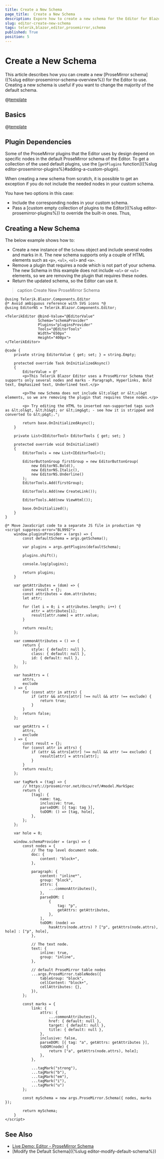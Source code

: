 ```yaml
---
title: Create a New Schema
page_title:  Create a New Schema
description: Expore how to create a new schema for the Editor for Blazor.
slug: editor-create-new-schema
tags: telerik,blazor,editor,prosemirror,schema
published: True
position: 5
---
```


# Create a New Schema

This article describes how you can create a new [ProseMirror schema]({%slug editor-prosemirror-schema-overview%}) for the Editor to use. Creating a new schema is useful if you want to change the majority of the default schema.

@[template](/_contentTemplates/editor/general.md#prosemirror-schema-prerequisites)

## Basics

@[template](/_contentTemplates/editor/general.md#prosemirror-schema-general-info)

## Plugin Dependencies

Some of the ProseMirror plugins that the Editor uses by design depend on specific nodes in the default ProseMirror schema of the Editor. To get a collection of the used default plugins, use the [`getPlugins` function]({%slug editor-prosemirror-plugins%}#adding-a-custom-plugin).

When creating a new schema from scratch, it is possible to get an exception if you do not include the needed nodes in your custom schema.

You have two options in this case:

* Include the corresponding nodes in your custom schema.
* Pass a [custom empty collection of plugins to the Editor]({%slug editor-prosemirror-plugins%}) to override the built-in ones. Thus,

## Creating a New Schema

The below example shows how to:

* Create a new instance of the `Schema` object and include several nodes and marks in it. The new schema supports only a couple of HTML elements such as `<p>`, `<ul>`, `<ol>` and `<a>`.
* Remove a plugin that requires a node which is not part of your schema. The new Schema in this example does not include `<ol>` or `<ul>` elements, so we are removing the plugin that requires these nodes.
* Return the updated schema, so the Editor can use it.

>caption Create New ProseMirror Schema

````CSHTML
@using Telerik.Blazor.Components.Editor
@* Avoid ambiguous reference with SVG icons *@
@using EditorNS = Telerik.Blazor.Components.Editor;

<TelerikEditor @bind-Value="@EditorValue"
               Schema="schemaProvider"
               Plugins="pluginsProvider"
               Tools="@EditorTools"
               Width="650px"
               Height="400px">
</TelerikEditor>

@code {
    private string EditorValue { get; set; } = string.Empty;

    protected override Task OnInitializedAsync()
    {
        EditorValue = @"
        <p>This Telerik Blazor Editor uses a ProseMirror Schema that supports only several nodes and marks - Paragraph, Hyperlinks, Bold text, Emphasized text, Underlined text.</p>

        <p>The new Schema does not include &lt;ol&gt or &lt;ul&gt elements, so we are removing the plugin that requires these nodes.</p>

        <p> Try editing the HTML to inserted non-supported tags such as &lt;ol&gt, &lt;h1&gt; or &lt;img&gt; - see how it is stripped and converted to &lt;p&gt;.";

        return base.OnInitializedAsync();
    }

    private List<IEditorTool> EditorTools { get; set; }

    protected override void OnInitialized()
    {
        EditorTools = new List<IEditorTool>();

        EditorButtonGroup firstGroup = new EditorButtonGroup(
            new EditorNS.Bold(),
            new EditorNS.Italic(),
            new EditorNS.Underline()
        );
        EditorTools.Add(firstGroup);

        EditorTools.Add(new CreateLink());

        EditorTools.Add(new ViewHtml());

        base.OnInitialized();
    }
}

@* Move JavaScript code to a separate JS file in production *@
<script suppress-error="BL9992">
    window.pluginsProvider = (args) => {
        const defaultSchema = args.getSchema();

        var plugins = args.getPlugins(defaultSchema);

        plugins.shift();

        console.log(plugins);

        return plugins;
    }

    var getAttributes = (dom) => {
        const result = {};
        const attributes = dom.attributes;
        let attr;

        for (let i = 0; i < attributes.length; i++) {
            attr = attributes[i];
            result[attr.name] = attr.value;
        }

        return result;
    };

    var commonAttributes = () => {
        return {
            style: { default: null },
            class: { default: null },
            id: { default: null },
        };
    };

    var hasAttrs = (
        attrs,
        exclude
    ) => {
        for (const attr in attrs) {
            if (attr && attrs[attr] !== null && attr !== exclude) {
                return true;
            }
        }
        return false;
    };

    var getAttrs = (
        attrs,
        exclude
    ) => {
        const result = {};
        for (const attr in attrs) {
            if (attr && attrs[attr] !== null && attr !== exclude) {
                result[attr] = attrs[attr];
            }
        }
        return result;
    };

    var tagMark = (tag) => {
        // https://prosemirror.net/docs/ref/#model.MarkSpec
        return {
            [tag]: {
                name: tag,
                inclusive: true,
                parseDOM: [{ tag: tag }],
                toDOM: () => [tag, hole],
            },
        };
    };

    var hole = 0;

    window.schemaProvider = (args) => {
        const nodes = {
            // The top level document node.
            doc: {
                content: "block+",
            },

            paragraph: {
                content: "inline*",
                group: "block",
                attrs: {
                    ...commonAttributes(),
                },
                parseDOM: [
                    {
                        tag: "p",
                        getAttrs: getAttributes,
                    },
                ],
                toDOM: (node) =>
                    hasAttrs(node.attrs) ? ["p", getAttrs(node.attrs), hole] : ["p", hole],
            },

            // The text node.
            text: {
                inline: true,
                group: "inline",
            },

            // default ProseMirror table nodes
            ...args.ProseMirror.tableNodes({
                tableGroup: "block",
                cellContent: "block+",
                cellAttributes: {},
            }),
        };

        const marks = {
            link: {
                attrs: {
                    ...commonAttributes(),
                    href: { default: null },
                    target: { default: null },
                    title: { default: null },
                },
                inclusive: false,
                parseDOM: [{ tag: "a", getAttrs: getAttributes }],
                toDOM(node) {
                    return ["a", getAttrs(node.attrs), hole];
                },
            },

            ...tagMark("strong"),
            ...tagMark("b"),
            ...tagMark("em"),
            ...tagMark("i"),
            ...tagMark("u")
        };

        const mySchema = new args.ProseMirror.Schema({ nodes, marks });

        return mySchema;
    }
</script>
````

## See Also

* [Live Demo: Editor - ProseMirror Schema](https://demos.telerik.com/blazor-ui/editor/prosemirror-schema)
* [Modify the Default Schema]({%slug editor-modify-default-schema%})


<!-- # Common Scenarios

List here the KB articles created as part of https://github.com/telerik/blazor/issues/9608 

Similar to how this is handled in the Grid State article - https://docs.telerik.com/blazor-ui/components/grid/state#examples
-->